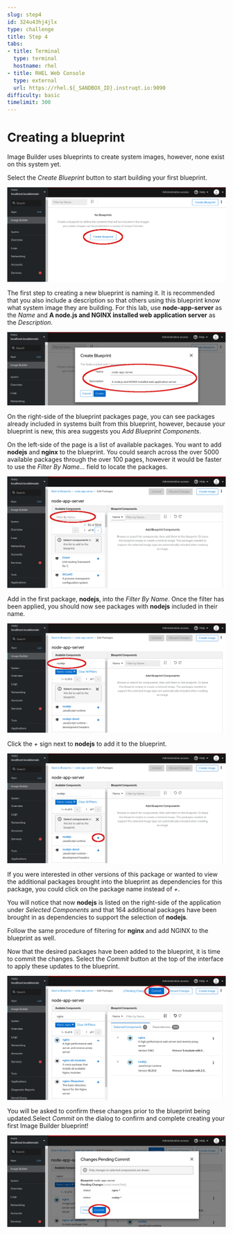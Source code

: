 ```yaml
---
slug: step4
id: 324u43hj4jlx
type: challenge
title: Step 4
tabs:
- title: Terminal
  type: terminal
  hostname: rhel
- title: RHEL Web Console
  type: external
  url: https://rhel.${_SANDBOX_ID}.instruqt.io:9090
difficulty: basic
timelimit: 300
---
```

# Creating a blueprint

Image Builder uses blueprints to create system images, however, none exist
on this system  yet.

Select the *Create Blueprint* button to start building your first blueprint.

![Select Create Blueprint](../assets/Create-Blueprint.png)

The first step to creating a new blueprint is naming it.  It is recommended
that you also include a description so that others using this blueprint know
what system image they are building.  For this lab, use __node-app-server__
as the *Name* and __A node.js and NGINX installed web application server__ as
the *Description*.

![Name Your Blueprint](../assets/Create-blueprint-dialog.png)

On the right-side of the blueprint packages page, you can see packages already
included in systems built from this blueprint, however, because your blueprint
is new, this area suggests you *Add Blueprint Components*.

On the left-side of the page is a list of available packages.  You want to
add __nodejs__ and __nginx__ to the blueprint.  You could search across the
over 5000 available packages through the over 100 pages, however it would be
faster to use the *Filter By Name...* field to locate the packages.

![Filter Available Components](../assets/Filter-Components.png)

Add in the first package, __nodejs__, into the *Filter By Name*. Once the
filter has been applied, you should now see packages with __nodejs__
included in their name.

![nodejs Filter Applied](../assets/nodejs-filter-applied.png)


Click the *+* sign next to __nodejs__ to add it to the blueprint.

![Add Component](../assets/Add-Component.png)

If you were interested in other versions of this package or wanted to view the
additional packages brought into the blueprint as dependencies for this package,
you could click on the package name instead of *+*.

You will notice that now __nodejs__ is listed on the right-side of the
application under *Selected Components* and that 164 additional packages
have been brought in as dependencies to support the selection of __nodejs__.

Follow the same procedure of filtering for __nginx__ and add NGINX to the
blueprint as well.

Now that the desired packages have been added to the blueprint, it is time
to commit the changes.  Select the *Commit* button at the top of the interface
to apply these updates to the blueprint.

![Commit Changes](../assets/Commit-Changes.png)

You will be asked to confirm these changes prior to the blueprint being updated.Select *Commit* on the dialog to confirm and complete creating your first
Image Builder blueprint!

![Confirm Changes](../assets/Commit-Confirm.png)
